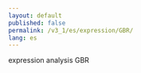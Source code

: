 ```yaml
---
layout: default
published: false
permalink: /v3_1/es/expression/GBR/
lang: es
---
```


expression analysis GBR
